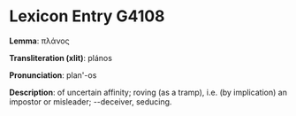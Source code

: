 # Lexicon Entry G4108

**Lemma**: πλάνος

**Transliteration (xlit)**: plános

**Pronunciation**: plan'-os

**Description**:
of uncertain affinity; roving (as a tramp), i.e. (by implication) an impostor or misleader; --deceiver, seducing.
